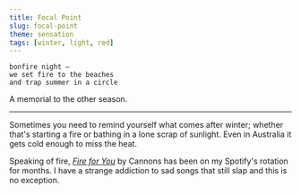 ```yaml
---
title: Focal Point
slug: focal-point
theme: sensation
tags: [winter, light, red]
---
```


```
bonfire night —
we set fire to the beaches
and trap summer in a circle
```

A memorial to the other season.

<!--more-->

---

Sometimes you need to remind yourself what comes after winter; whether that's starting a fire or bathing in a lone scrap of sunlight.
Even in Australia it gets cold enough to miss the heat.

Speaking of fire, *[Fire for You][1]* by Cannons has been on my Spotify's rotation for months.
I have a strange addiction to sad songs that still slap and this is no exception.

[1]: https://youtu.be/u4HQevc9JE0


